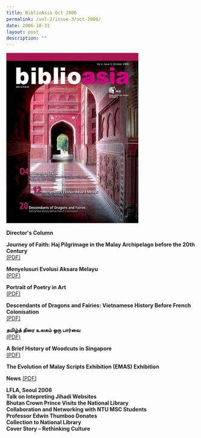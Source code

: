 ```yaml
---
title: BiblioAsia Oct 2006
permalink: /vol-2/issue-3/oct-2006/
date: 2006-10-31
layout: post
description: ""
---
```

<img style="width: 350px; height: 450px;" src="/images/vol-2-issue-3/Oct06.JPG">

**Director's Column**<br>

**Journey of Faith: Haj Pilgrimage in the Malay Archipelago before the 20th Century**<br> [(PDF)](/files/pdf/vol-2/issue-3/v2-issue3_HajPilgrimage.pdf)

**Menyelusuri Evolusi Aksara Melayu**<br> [(PDF)](/files/pdf/vol-2/issue-3/v2-issue3_AksaraMelayu.pdf)

**Portrait of Poetry in Art**<br> [(PDF)](/files/pdf/vol-2/issue-3/v2-issue3_PortraitsPoetry.pdf)

**Descendants of Dragons and Fairies: Vietnamese History Before French Colonisation**<br> [(PDF)](/files/pdf/vol-2/issue-3/v2-issue3_DragonsFairies.pdf)

**தமிழ்த் திரை உலகம் ஒரு பார்வை**<br> [(PDF)](/files/pdf/vol-2/issue-3/v2-issue3_Tamil.pdf)

**A Brief History of Woodcuts in Singapore**<br> [(PDF)](/files/pdf/vol-2/issue-3/v2-issue3_WoodcutsHistory.pdf)

**The Evolution of Malay Scripts Exhibition (EMAS) Exhibition**<br>

**News** [(PDF)](/files/pdf/vol-2/issue-3/News%20for%20Oct%202006.pdf)

**LFLA, Seoul 2006**<br>
**Talk on Intepreting Jihadi Websites**<br>
**Bhutan Crown Prince Visits the National Library**<br>
**Collaboration and Networking with NTU MSC Students**<br>
**Professor Edwin Thumboo Donates** <br>
**Collection to National Library** <br>
**Cover Story – Rethinking Culture** <br>
